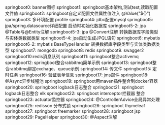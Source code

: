 ﻿springboot0: banner图标
springboot1: springboot基本架构,测试test,读取配置文件值
springboot2: springboot自定义配置文件属性值注入 @Value("${}")
springboot3: 多环境配置 profile
springboot4: jdbc配置mysql
springboot5: jpa/spring.datasource详细配置 启动时初始化数据库
springboot5-2: jpa @Table与@Entity注解
springboot5-3: jpa @Convert注解 转换数据库字段类型与实体类数据类型
springboot5-4: jpa自动生成JPQL语句
springboot6: mybatis
springboot6-2: mybatis BaseTypeHandler 转换数据库字段类型与实体类数据类型
springboot7: mongodb
springboot8: redis
springboot9: swagger2
springboot10:redis消息队列
springboot11: springboot整合activemq
springboot12: springboot整合rabbitmq简单示例
springboot13: springboot整合rabbitmq绑定exchage、queue示例
springboot14: 传文件
springboot15: 定时任务
springboot16: 验证表单信息
springboot17: jms邮件
springboot18: @Async异步线程池
springboot19: springboot用maven插件整合到docker容器
springboot20: springboot logback日志整合
springboot21: springboot logback日志整合 elk
springboot22: springboot interceptor拦截器 整合
springboot23: actuator监控器
springboot24: @ControllerAdvice全局异常处理
springboot25: redisson 分布式锁
springboot26: springboot thymeleaf
springboot27: springboot freemarker
springboot28: springboot jsp
springboot29: PageHelper
springboot30: @Aspect注解
